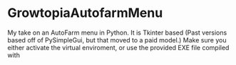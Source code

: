 # GrowtopiaAutofarmMenu
My take on an AutoFarm menu in Python. It is Tkinter based (Past versions based off of PySimpleGui, but that moved to a paid model.)
Make sure you either activate the virtual enviroment, or use the provided EXE file compiled with 
